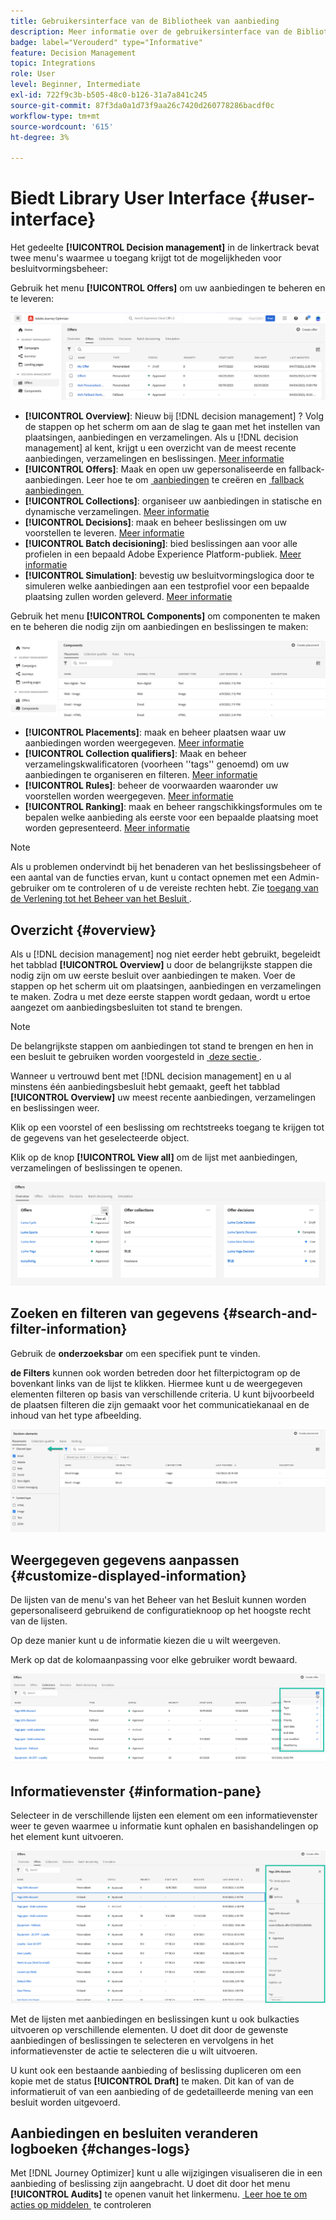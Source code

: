 ```yaml
---
title: Gebruikersinterface van de Bibliotheek van aanbieding
description: Meer informatie over de gebruikersinterface van de Bibliotheek van de Aanbieding
badge: label="Verouderd" type="Informative"
feature: Decision Management
topic: Integrations
role: User
level: Beginner, Intermediate
exl-id: 722f9c3b-b505-48c0-b126-31a7a841c245
source-git-commit: 87f3da0a1d73f9aa26c7420d260778286bacdf0c
workflow-type: tm+mt
source-wordcount: '615'
ht-degree: 3%

---
```


# Biedt Library User Interface {#user-interface}

Het gedeelte **[!UICONTROL Decision management]** in de linkertrack bevat twee menu&#39;s waarmee u toegang krijgt tot de mogelijkheden voor besluitvormingsbeheer:

Gebruik het menu **[!UICONTROL Offers]** om uw aanbiedingen te beheren en te leveren:


![](../assets/offers_menu.png)

* **[!UICONTROL Overview]**: Nieuw bij [!DNL decision management] ? Volg de stappen op het scherm om aan de slag te gaan met het instellen van plaatsingen, aanbiedingen en verzamelingen. Als u [!DNL decision management] al kent, krijgt u een overzicht van de meest recente aanbiedingen, verzamelingen en beslissingen. [Meer informatie](#overview)
* **[!UICONTROL Offers]**: Maak en open uw gepersonaliseerde en fallback-aanbiedingen. Leer hoe te om [&#x200B; aanbiedingen &#x200B;](../offer-library/creating-personalized-offers.md) te creëren en [&#x200B; fallback aanbiedingen &#x200B;](../offer-library/creating-fallback-offers.md)
* **[!UICONTROL Collections]**: organiseer uw aanbiedingen in statische en dynamische verzamelingen. [Meer informatie](../offer-library/creating-collections.md)
* **[!UICONTROL Decisions]**: maak en beheer beslissingen om uw voorstellen te leveren. [Meer informatie](../offer-activities/create-offer-activities.md)
* **[!UICONTROL Batch decisioning]**: bied beslissingen aan voor alle profielen in een bepaald Adobe Experience Platform-publiek. [Meer informatie](../batch-delivery.md)
* **[!UICONTROL Simulation]**: bevestig uw besluitvormingslogica door te simuleren welke aanbiedingen aan een testprofiel voor een bepaalde plaatsing zullen worden geleverd. [Meer informatie](../offer-activities/simulation.md)

Gebruik het menu **[!UICONTROL Components]** om componenten te maken en te beheren die nodig zijn om aanbiedingen en beslissingen te maken:

![](../assets/offer_activities.png)

* **[!UICONTROL Placements]**: maak en beheer plaatsen waar uw aanbiedingen worden weergegeven. [Meer informatie](../offer-library/creating-placements.md)
* **[!UICONTROL Collection qualifiers]**: Maak en beheer verzamelingskwalificatoren (voorheen &#39;&#39;tags&#39;&#39; genoemd) om uw aanbiedingen te organiseren en filteren. [Meer informatie](../offer-library/creating-tags.md)
* **[!UICONTROL Rules]**: beheer de voorwaarden waaronder uw voorstellen worden weergegeven. [Meer informatie](../offer-library/creating-decision-rules.md)
* **[!UICONTROL Ranking]**: maak en beheer rangschikkingsformules om te bepalen welke aanbieding als eerste voor een bepaalde plaatsing moet worden gepresenteerd. [Meer informatie](../ranking/create-ranking-formulas.md)

>[!NOTE]
>
>Als u problemen ondervindt bij het benaderen van het beslissingsbeheer of een aantal van de functies ervan, kunt u contact opnemen met een Admin-gebruiker om te controleren of u de vereiste rechten hebt. Zie [&#x200B; toegang van de Verlening tot het Beheer van het Besluit &#x200B;](starting-offer-decisioning.md#granting-acess-to-decision-management).

## Overzicht {#overview}

Als u [!DNL decision management] nog niet eerder hebt gebruikt, begeleidt het tabblad **[!UICONTROL Overview]** u door de belangrijkste stappen die nodig zijn om uw eerste besluit over aanbiedingen te maken. Voer de stappen op het scherm uit om plaatsingen, aanbiedingen en verzamelingen te maken. Zodra u met deze eerste stappen wordt gedaan, wordt u ertoe aangezet om aanbiedingsbesluiten tot stand te brengen.

>[!NOTE]
>
>De belangrijkste stappen om aanbiedingen tot stand te brengen en hen in een besluit te gebruiken worden voorgesteld in [&#x200B; deze sectie &#x200B;](../offer-library/key-steps.md).

Wanneer u vertrouwd bent met [!DNL decision management] en u al minstens één aanbiedingsbesluit hebt gemaakt, geeft het tabblad **[!UICONTROL Overview]** uw meest recente aanbiedingen, verzamelingen en beslissingen weer.

Klik op een voorstel of een beslissing om rechtstreeks toegang te krijgen tot de gegevens van het geselecteerde object.

Klik op de knop **[!UICONTROL View all]** om de lijst met aanbiedingen, verzamelingen of beslissingen te openen.

![](../assets/overview_view-all.png)

## Zoeken en filteren van gegevens {#search-and-filter-information}

Gebruik de **onderzoeksbar** om een specifiek punt te vinden.

**de Filters** kunnen ook worden betreden door het filterpictogram op de bovenkant links van de lijst te klikken. Hiermee kunt u de weergegeven elementen filteren op basis van verschillende criteria. U kunt bijvoorbeeld de plaatsen filteren die zijn gemaakt voor het communicatiekanaal en de inhoud van het type afbeelding.

![](../assets/filters.png)

## Weergegeven gegevens aanpassen {#customize-displayed-information}

De lijsten van de menu&#39;s van het Beheer van het Besluit kunnen worden gepersonaliseerd gebruikend de configuratieknoop op het hoogste recht van de lijsten.

Op deze manier kunt u de informatie kiezen die u wilt weergeven.

Merk op dat de kolomaanpassing voor elke gebruiker wordt bewaard.

![](../assets/columns.png)

## Informatievenster {#information-pane}

Selecteer in de verschillende lijsten een element om een informatievenster weer te geven waarmee u informatie kunt ophalen en basishandelingen op het element kunt uitvoeren.

![](../assets/information-pane.png)

Met de lijsten met aanbiedingen en beslissingen kunt u ook bulkacties uitvoeren op verschillende elementen. U doet dit door de gewenste aanbiedingen of beslissingen te selecteren en vervolgens in het informatievenster de actie te selecteren die u wilt uitvoeren.

U kunt ook een bestaande aanbieding of beslissing dupliceren om een kopie met de status **[!UICONTROL Draft]** te maken. Dit kan of van de informatieruit of van een aanbieding of de gedetailleerde mening van een besluit worden uitgevoerd.

## Aanbiedingen en besluiten veranderen logboeken {#changes-logs}

Met [!DNL Journey Optimizer] kunt u alle wijzigingen visualiseren die in een aanbieding of beslissing zijn aangebracht. U doet dit door het menu **[!UICONTROL Audits]** te openen vanuit het linkermenu. [&#x200B; Leer hoe te om acties op middelen &#x200B;](../../privacy/audit-logs.md) te controleren
